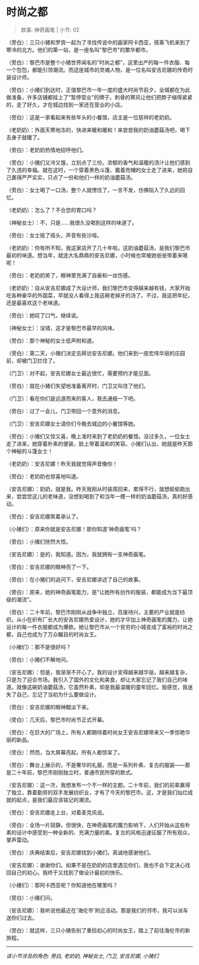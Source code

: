 # 时尚之都

> 故事: 神奇画笔 | 小节: 02

（旁白）：三只小猪和罗宾一起为了寻找传说中的画家阿卡西亚，搭乘飞机来到了寒冷的北方。他们的第一站，是一座名叫"黎巴市"的繁华都市。

（旁白）：黎巴市是整个小猪世界闻名的"时尚之都"，这里出产的每一件衣服、每一个包包，都能引领潮流。而这座城市的灵魂人物，是一位名叫安吉尼娜的传奇时装设计师。

（旁白）：小猪们到达时，正值黎巴市一年一度的盛大时尚节前夕，全城都在为此做准备，许多店铺都挂上了"暂停营业"的牌子。刺骨的寒风让他们把脖子缩得紧紧的，走了好久，才在城边找到一家还在营业的小店。

（旁白）：这是一家看起来有些年头的小餐馆，店主是一位慈祥的老奶奶。

（老奶奶）：外面天寒地冻的，快进来暖和暖和！来尝尝我的奶油蘑菇汤吧，喝下去身子就暖了。

（旁白）：老奶奶热情地招呼他们。

（旁白）：小猪们又冷又饿，立刻点了三份。浓郁的香气和温暖的汤汁让他们感到了久违的幸福。就在这时，一个穿着黑色斗篷、戴着兜帽的女士走了进来，她把自己裹得严严实实，只点了一份和他们一样的奶油蘑菇汤。

（旁白）：女士喝了一口汤，整个人就愣住了，一言不发，仿佛陷入了久远的回忆。

（老奶奶）：怎么了？不合您的胃口吗？

（神秘女士）：不，只是......我很久没喝到这样的味道了。

（旁白）：女士摇了摇头，声音有些沙哑。

（老奶奶）：你有所不知，我这家店开了几十年啦。这奶油蘑菇汤，是我们黎巴市最初的味道。想当年，就连大名鼎鼎的安吉尼娜，小时候也常被她爸爸带着来喝呢！

（旁白）：老奶奶笑了，眼神里充满了自豪和一丝伤感。

（老奶奶）：自从安吉尼娜成了大设计师，我们黎巴市变得越来越有钱，大家开始吃各种豪华的外国菜，早就没人看得上我这碗老掉牙的汤了。不过，我这把年纪，还是最喜欢这个老味道。

（旁白）：她叹了口气，继续说。

（神秘女士）：没错，这才是黎巴市最早的风味。

（旁白）：那个神秘的女士低声附和道。

（旁白）：第二天，小猪们决定去拜访安吉尼娜。他们来到一座宏伟华丽的庄园前，却被门卫拦住了。

（门卫）：对不起，安吉尼娜女士最近很忙，需要预约才能见面。

（旁白）：就在小猪们失望地准备离开时，门卫又叫住了他们。

（门卫）：看在你们是远道而来的客人，我去通报一下吧。

（旁白）：过了一会儿，门卫带回一个意外的消息。

（门卫）：安吉尼娜女士请你们今晚去城边的小餐馆等她。

（旁白）：小猪们又惊又喜，晚上准时来到了老奶奶的餐馆。没过多久，一位女士走了进来，她穿着朴素的便装，脸上带着温和的笑容。小猪们认出，她就是昨天那个神秘的斗篷女士！

（老奶奶）：安吉尼娜！昨天我就觉得声音像你！

（旁白）：老奶奶也惊喜地叫道。

（安吉尼娜）：奶奶，就是我。昨天我刚从时装周回来，累得不行，就想偷偷跑出来，尝尝您这儿的老味道，没想到喝到了和当年一模一样的奶油蘑菇汤，真的好感动。

（旁白）：安吉尼娜笑着承认了。

（小猪们）：原来你就是安吉尼娜！那你知道'神奇画笔'吗？

（旁白）：小猪们恍然大悟。

（安吉尼娜）：是的，我知道。因为，我就拥有一支神奇画笔。

（旁白）：安吉尼娜的眼神亮了一下。

（旁白）：在小猪们的追问下，安吉尼娜讲述了自己的故事。

（旁白）：原来，她的神奇画笔能力，是"让她所有创作的服装，都能成为当下最顶级的潮流"。

（旁白）：二十年前，黎巴市刚刚从战争中独立，百废待兴，主要的产业就是纺织。从小在织布厂长大的安吉尼娜热爱设计，她的才华加上神奇画笔的魔力，让她设计的每一件衣服都成为爆款。她让黎巴市从一个贫穷的小城变成了富裕的时尚之都，自己也成为了万众瞩目的时尚女王。

（小猪们）：那不是很好吗？

（旁白）：小猪们不解地问。

（安吉尼娜）：但是，我渐渐不开心了。我的设计变得越来越华丽，越来越复杂，只是为了迎合市场。我引入了国外的文化和美食，却让大家忘记了我们自己的味道。就像这碗奶油蘑菇汤，它虽然朴素，却是我最温暖的童年回忆。我感觉，我迷失了自己，忘记了当初为什么要做设计。

（旁白）：安吉尼娜的眼神黯淡下来。

（旁白）：几天后，黎巴市时尚节正式开幕。

（旁白）：在巨大的广场上，所有人都期待着时尚女王安吉尼娜带来又一季惊艳华丽的新品。

（旁白）：然而，当大屏幕亮起，所有人都惊呆了。

（旁白）：舞台上展示的，不是奢华的礼服，而是一系列朴素、复古的服装——那是二十年前，黎巴市刚刚独立时，普通市民所穿的款式。

（安吉尼娜）：这一次，我想发布一个不一样的主题。二十年前，我们的前辈赢得了独立，靠着勤劳的双手发展纺织业，才有了今天的黎巴市。这，才是我们灿烂成就的起点，是我们最应该铭记的潮流。

（旁白）：安吉尼娜走上台，对着麦克风说。

（旁白）：全场一片寂静。但很快，在神奇画笔的魔力影响下，人们开始从这些朴素的设计中感受到一种全新的、充满力量的美。复古的风格迅速征服了所有观众，掌声雷动。

（旁白）：庆典结束后，安吉尼娜找到小猪们，真诚地感谢他们。

（安吉尼娜）：谢谢你们。如果不是在奶奶的店里遇见你们，我也不会下定决心找回自己的初心。我终于又找到了做设计最初的快乐。

（小猪们）：那阿卡西亚呢？你知道他在哪里吗？

（旁白）：小猪们问。

（安吉尼娜）：我听说他最近在'海伦市'附近活动。那是我们的邻市，我可以派车送你们过去。

（旁白）：就这样，三只小猪告别了重拾初心的时尚女王，踏上了前往海伦市的新旅程。

---
*该小节涉及的角色: 旁白, 老奶奶, 神秘女士, 门卫, 安吉尼娜, 小猪们*